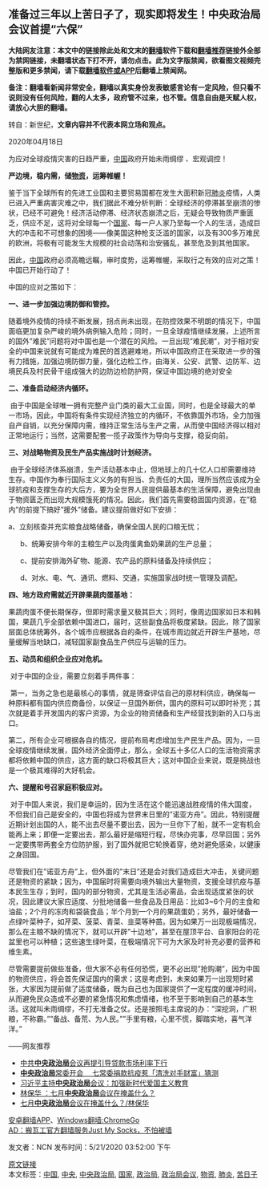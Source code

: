  <h2>准备过三年以上苦日子了&#65292;现实即将发生&#65281;中央政治局会议首提&#8220;六保&#8221;</h2> <p class="notice"><b>大陆网友注意：本文中的链接除此处和文末的<a href="https://github.com/bannedbook/fanqiang" >翻墙</a>软件下载和<a href="https://github.com/killgcd/justmysocks/blob/master/README.md">翻墙推荐</a>链接外全部为禁网链接，未翻墙状态下打不开，请勿点击。此为文字版禁闻，欲看图文视频完整版和更多禁闻，请下载<a href="https://github.com/bannedbook/fanqiang">翻墙软件或APP</a>后翻墙上禁闻网。</p><p>备注：翻墙看新闻非常安全，翻墙以真实身份发表敏感言论有一定风险，但只看不说则没有任何风险，翻的人太多，政府管不过来，也不管。信息自由是天赋人权，请放心大胆的翻墙。</b></p>  <div class="entry"> <p>转自：新世纪，<strong>文章内容并不代表本网立场和观点。</strong></p> <p>2020年04月18日&#160;</p> <p>为应对全球疫情灾害的日趋严重&#65292;<span class='wp_keywordlink_affiliate'><a href="https://www.bannedbook.org/" title="中国" target="_blank">中国</a></span>政府开始未雨绸缪 &#12289;宏观调控&#65281;</p> <p><b>严边境&#65292;稳内需&#65292;储<a href="https://www.bannedbook.org/bnews/tag/%E7%89%A9%E8%B5%84/" class="st_tag internal_tag" rel="tag" title="标签 物资 下的日志">物资</a>&#65292;运筹帷幄&#65281;</b></p> <p>鉴于当下全球所有的先进工业国和主要贸易国都在发生大面积新冠<a href="https://www.bannedbook.org/bnews/tag/%e8%82%ba%e7%82%8e/" class="st_tag internal_tag" rel="tag" title="标签 肺炎 下的日志">肺炎</a>疫情&#65292;人类已进入严重病害灾难之中&#65292;我们据此不难分析判断&#65306;全球经济的停滞甚至崩溃的惨状&#65292;已经不可避免&#65281;经济活动停滞&#12289;经济状态崩溃之后&#65292;无疑会导致物质严重匮乏&#65292;供应不足&#65292;这将对全球每一个<a href="https://www.bannedbook.org/bnews/tag/%E5%9B%BD%E5%AE%B6/" class="st_tag internal_tag" rel="tag" title="标签 国家 下的日志">国家</a>&#12289;每一户人家乃至每一个人的生活&#65292;造成巨大的冲击和不可想象的困境&#8212;&#8212;像美国这种枪支泛滥的国家&#65292;以及有300多万难民的欧洲&#65292;将极有可能发生大规模的社会动荡和治安骚乱&#65292;甚至危及到其他国家&#12290;</p> <p>因此&#65292;<a href="https://www.bannedbook.org/bnews/tag/%E4%B8%AD%E5%9B%BD/" class="st_tag internal_tag" rel="tag" title="标签 中国 下的日志">中国</a>政府必须高瞻远瞩&#65292;审时度势&#65292;运筹帷幄&#65292;采取行之有效的应对之策&#65281;中国已开始行动了&#65281;&#160; &#160;</p> <p>中国的应对之策如下&#65306;</p>  <p><b>一&#12289;进一步加强边境防御和管控&#12290;</b></p> <p>随着境外疫情的持续不断发展&#65292;拐点尚未出现&#65292;在防控效果不明朗的情况下&#65292;中国面临更加复杂严峻的境外病例输入危险&#65307;同时&#65292;一旦全球疫情继续发展&#65292;上述所言的国外&#8221;难民&#8221;问题将对中国也是一个潜在的风险&#12290;一旦出现&#8221;难民潮&#8221;&#65292;对于相对安全的中国来说就有可能成为难民的首选避难地&#65292;所以中国政府正在采取进一步的强有力措施&#65292;加强边境防御力量&#65292;强化边检工作&#65292;由海关&#12289;公安&#12289;武警&#12289;边防军&#12289;边境民兵及村民骨干组成强大的边防边检防护网&#65292;保证中国边境的绝对安全</p> <p><b>二&#12289;准备启动经济内循环&#12290;</b></p> <p>&#160;由于中国是全球唯一拥有完整产业门类的最大工业国&#65292;同时&#65292;也是全球最大的单一市场&#65292;因此&#65292;中国将有条件实现经济独立的内循环&#65292;不依靠国外市场&#65292;全力加强自产自销&#65292;以充分保障内需&#65292;维持正常生活与生产之需&#65292;从而使中国经济得以相对正常地运行&#65307;当然&#65292;这需要配套一揽子政策作为导向与支撑&#65292;稳妥向前&#12290;</p> <p><b>三&#12289;对战略物资及民生产品实施战时计划经济&#12290;</b></p> <p>&#160;由于全球经济体系崩溃&#65292;生产活动基本中止&#65292;但地球上的几十亿人口却需要维持生存&#12290;中国作为奉行国际主义义务的有担当&#12289;负责任的大国&#65292;理所当然应该成为全球抗疫和支撑生存的大后方&#65292;要为全世界人民提供最基本的生活保障&#65292;避免出现由于物资匮乏而出现大规模饿死的情况&#12290;因此&#65292;我们首先需要稳固国内资源&#65292;在&#8221;稳内&#8221;的前提下搞好&#8221;援外&#8221;储备&#12290;建议提前做好如下安排&#65306;</p> <p>a&#12289;立刻核查并充实粮食战略储备&#65292;确保全国人民的口粮无忧&#65307;&#160; &#160; &#160; &#160; &#160;</p>  <p>&#160; &#160; &#160; b&#12289;统筹安排今年的主粮生产以及肉蛋禽鱼奶果蔬的生产总量&#65307;</p> <p>&#160; &#160; &#160; c&#12289;提前安排海外矿物&#12289;能源&#12289;农产品的原料储备及持续供应&#65307;</p> <p>&#160; &#160; &#160; d&#12289;对水&#12289;电&#12289;气&#12289;通讯&#12289;燃料&#12289;交通&#65292;实施国家战时统一管理及调配&#12290;</p> <p><b>四&#12289;地方政府需就近开辟果蔬肉蛋基地&#65306;</b></p> <p>果蔬肉蛋不便长期保存&#65292;但即时需求量又极其巨大&#65307;同时&#65292;像周边国家如日本和韩国&#65292;果蔬几乎全部依赖中国进口&#65292;届时&#65292;这些副食品将极度紧缺&#12290;因此&#65292;除了国家层面总体统筹外&#65292;各个城市应根据各自的条件&#65292;在城市周边就近开辟生产基地&#65292;尽量缓解当地缺口&#65292;减轻国家副食品生产供应与运输的压力&#12290;</p> <p><b>五&#12289;动员和组织企业应对危机&#12290;</b></p> <p>&#160;对于中国的企业&#65292;需要立刻着手两件事&#65306;</p>  <p>&#160;第一&#65292;当务之急也是最核心的事情&#65292;就是筛查评估自己的原材料供应&#65292;确保每一种原料都有国内供应商备份&#65292;以保证一旦国外断供&#65292;国内的原料可以即时补充&#65307;其次就是着手开发国内的客户资源&#65292;为企业的物资储备和生产经营找到新的入口与出口&#12290;</p> <p>第二&#65292;所有企业可根据各自的情况&#65292;提前布局考虑增加生产民生产品&#12290;因为&#65292;一旦全球疫情继续发展&#65292;国外经济全面停止&#65292;那么&#65292;全球五十多亿人口的生活物资需求都将依赖中国的供应&#65292;这方面的缺口将极其巨大&#65307;这对中国企业来说&#65292;既是挑战也是一个极其难得的大好机会&#12290;</p> <p><b>六&#12289;提醒和号召家庭积极应对&#12290;</b></p> <p>&#160;对于中国人来说&#65292;我们是幸运的&#65292;因为生活在这个能迅速战胜疫情的伟大国度&#65292;不但我们自己是安全的&#65292;中国也将成为世界末日里的&#8221;诺亚方舟&#8221;&#12290;因此&#65292;特别提醒近期计划出国的人&#65292;能不出去尽量不要出去&#65292;因为一旦你下了船&#65292;就不一定有机会能再上来&#65307;即便一定要出去&#65292;那么最好是缩短行程&#65292;尽快办完事&#65292;尽早回国&#65307;另外一定要携带两套全方位防护服&#65292;到了国外就把它轮换着穿&#65292;绝对避免感染&#65292;以健康之身回国&#12290;</p> <p>尽管我们在&#8221;诺亚方舟&#8221;上&#65292;但外面的&#8221;末日&#8221;还是会对我们造成巨大冲击&#65292;关键问题还是物资的紧缺&#65307;因为&#65292;中国届时将需要向境外输出大量物资&#65292;支援全球抗疫与基本民生生存&#65307;到时&#65292;国内的部分物资&#65292;尤其是生活必需品&#65292;会出现适度紧张的状况&#65292;因此建议大家应适度&#12289;分批地储备一些食品及日用品&#65306;比如3~6个月的主食和油盐&#65307;2个月的冻肉和袋装食品&#65307;半个月到一个月的果蔬蛋奶&#65307;另外&#65292;最好储备一点绿叶菜种子&#65292;如芹菜&#12289;菠菜&#12289;青菜&#12289;韭菜等种苗&#12290;因为如果万一出现极端情况&#65292;那么在主粮不缺的情况下&#65292;就可以开辟&#8221;十边地&#8221;&#65292;甚至在屋顶平台&#12289;自家阳台的花盆里也可以种植&#65307;这些速生绿叶菜&#65292;在极端情况下可为大家及时补充必要的营养和维生素&#12290;</p> <p>尽管需要提前做些准备&#65292;但大家不必有任何恐慌&#65292;更不必出现&#8221;抢购潮&#8221;&#65292;因为中国的物资供应&#65292;将会首先保证国内的需求&#65307;这是考虑到&#65292;未来如果万一出现短时紧张&#65292;大家因为提前做了适度储备&#65292;既为自己也为国家提供了一定程度的缓冲时间&#65292;从而避免民众造成不必要的紧急情况和焦虑情绪&#65292;也不至于影响到自己的基本生活&#12290;这就叫未雨绸缪&#65292;不打无准备之仗&#12290;还是按照毛主席说的办&#65306;&#8221;深挖洞&#65292;广积粮&#65292;不称霸&#12290;&#8221;&#8221;备战&#12289;备荒&#12289;为人民&#12290;&#8221;&#8221;手里有粮&#65292;心里不慌&#65292;脚踏实地&#65292;喜气洋洋&#12290;&#8221;</p> <p>&#8212;&#8212;网友推荐</p>  <p> <ul class='op-related-articles' title='相关阅读'> <li><a href='https://www.bannedbook.org/bnews/finance/20200418/1314690.html' target='_blank'>中共<b>中央政治局</b>会议再提引导贷款市场利率下行</a></li> <li><a href='https://www.bannedbook.org/bnews/headline/20200226/1284074.html' target='_blank'><b>中央政治局</b>常委开会　 七常委捐款抗疫惹「清洗对手财富」猜测</a></li> <li><a href='https://www.bannedbook.org/bnews/baitai/20190924/1196935.html' target='_blank'>习近平主持<b>中央政治局</b>会议：加强新时代爱国主义教育</a></li> <li><a href='https://www.bannedbook.org/bnews/comments/20190803/1168788.html' target='_blank'>林保华 ：七月<b>中央政治局</b>会议在掩盖什么？</a></li> <li><a href='https://www.bannedbook.org/bnews/baitai/20190803/1168711.html' target='_blank'>七月<b>中央政治局</b>会议在掩盖什么？/林保华</a></li> </ul> <div class="texttj"> <a href="https://github.com/bannedbook/fanqiang/wiki/%E7%A6%81%E9%97%BB%E7%BD%91%E5%AE%89%E5%8D%93%E7%BF%BB%E5%A2%99%E6%96%B0%E9%97%BBAPP" target="_blank">安卓翻墙APP</a>、<a href="https://github.com/bannedbook/fanqiang/wiki/Chrome%E4%B8%80%E9%94%AE%E7%BF%BB%E5%A2%99%E5%8C%85" target="_blank">Windows翻墙:ChromeGo</a><br/> <a href="https://github.com/killgcd/justmysocks/blob/master/README.md" target="_blank">AD：搬瓦工官方翻墙服务Just My Socks，不怕被墙</a> </div><p>发文者&#65306;NCN  发布时间：5/21/2020 03:52:00 下午</p><a name='sharetosocial'></a>         <div><a href='https://www.bannedbook.org/bnews/baitai/20200522/1332466.html'>原文链接</a></div>  </div><!--END ENTRY--> <div class="postfooter"> <div>本文标签：<a href="https://www.bannedbook.org/bnews/tag/%E4%B8%AD%E5%9B%BD/" rel="tag">中国</a>, <a href="https://www.bannedbook.org/bnews/tag/%E4%B8%AD%E5%A4%AE/" rel="tag">中央</a>, <a href="https://www.bannedbook.org/bnews/tag/%e4%b8%ad%e5%a4%ae%e6%94%bf%e6%b2%bb%e5%b1%80/" rel="tag">中央政治局</a>, <a href="https://www.bannedbook.org/bnews/tag/%E5%9B%BD%E5%AE%B6/" rel="tag">国家</a>, <a href="https://www.bannedbook.org/bnews/tag/%e6%94%bf%e6%b2%bb%e5%b1%80/" rel="tag">政治局</a>, <a href="https://www.bannedbook.org/bnews/tag/%e6%94%bf%e6%b2%bb%e5%b1%80%e4%bc%9a%e8%ae%ae/" rel="tag">政治局会议</a>, <a href="https://www.bannedbook.org/bnews/tag/%E7%89%A9%E8%B5%84/" rel="tag">物资</a>, <a href="https://www.bannedbook.org/bnews/tag/%e8%82%ba%e7%82%8e/" rel="tag">肺炎</a>, <a href="https://www.bannedbook.org/bnews/tag/%E8%8B%A6%E6%97%A5%E5%AD%90/" rel="tag">苦日子</a></div>  </div><!--END POSTFOOTER--> 